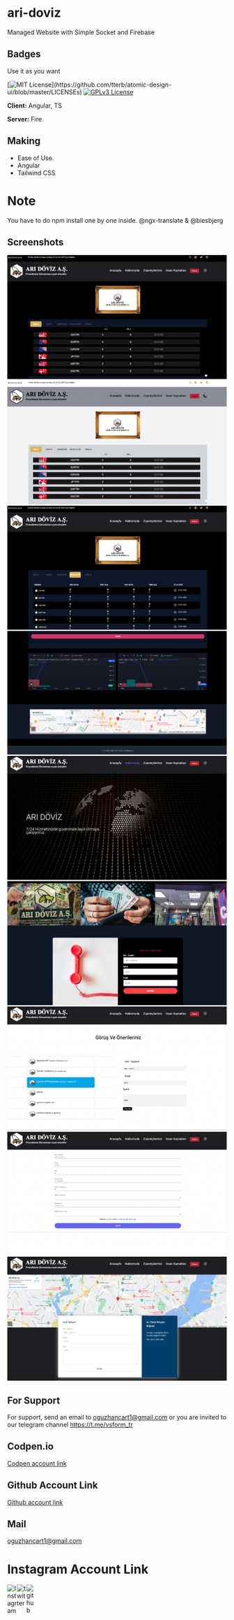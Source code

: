 # ari-doviz
Managed Website with Simple Socket and Firebase
 

## Badges

Use it as you want

[![MIT License](https://img.shields.io/apm/l/atomic-design-ui.svg?)](https://github.com/tterb/atomic-design-ui/blob/master/LICENSEs)
[![GPLv3 License](https://img.shields.io/badge/License-GPL%20v3-yellow.svg)](https://opensource.org/licenses/)

**Client:** Angular, TS

**Server:** Fire

## Making
- Ease of Use.
- Angular
- Tailwind CSS
# Note
You have to do npm install one by one inside. @ngx-translate & @biesbjerg 
## Screenshots
<img src="src/assets/ss/1.png">
<img src="src/assets/ss/2.png">
<img src="src/assets/ss/3.png">
<img src="src/assets/ss/4.png">
<img src="src/assets/ss/5.png">
<img src="src/assets/ss/6.png">
<img src="src/assets/ss/7.png">
<img src="src/assets/ss/8.png">
<img src="src/assets/ss/9.png">



## For Support
For support, send an email to oguzhancart1@gmail.com or you are invited to our telegram channel https://t.me/vsform_tr  
## Codpen.io
[Codpen account link](https://codepen.io/oguzhan1881)
## Github Account Link
[Github account link](https://github.com/oguzhan18)
## Mail
oguzhancart1@gmail.com
# Instagram Account Link
<a target="_blank" href="https://www.instagram.com/oguzhan_cart/">
  <img align="left" alt="Instagram" width="22px" src="https://cdn.jsdelivr.net/npm/simple-icons@v3/icons/instagram.svg" />
</a>
<a target="_blank" href="https://twitter.com/OguzhanCart">
  <img align="left" alt="twitter" width="22px" src="https://cdn.jsdelivr.net/npm/simple-icons@v3/icons/twitter.svg" />
</a>
<a target="_blank" href="https://github.com/oguzhan18">
  <img align="left" alt="github" width="22px" src="https://cdn.jsdelivr.net/npm/simple-icons@v3/icons/github.svg" />
</a>
